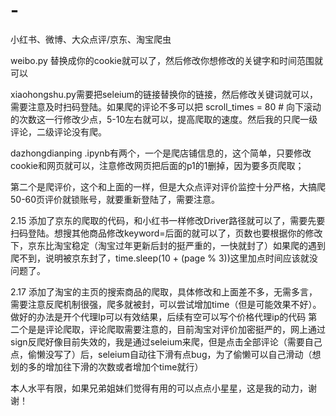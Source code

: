 # -
小红书、微博、大众点评/京东、淘宝爬虫

weibo.py 替换成你的cookie就可以了，然后修改你想修改的关键字和时间范围就可以

xiaohongshu.py需要把seleium的链接替换你的链接，然后修改关键词就可以，需要注意及时扫码登陆。如果爬的评论不多可以把 scroll_times = 80  # 向下滚动的次数这一行修改少点，5-10左右就可以，提高爬取的速度。然后我的只爬一级评论，二级评论没有爬。

dazhongdianping .ipynb有两个，一个是爬店铺信息的，这个简单，只要修改cookie和网页就可以，注意修改网页把后面的p1的1删掉，因为要多页爬取；

第二个是爬评价，这个和上面的一样，但是大众点评对评价监控十分严格，大搞爬50-60页评价就锁账号，就要重新登陆了，需要注意。

2.15  添加了京东的爬取的代码，和小红书一样修改Driver路径就可以了，需要先要扫码登陆。想搜其他商品修改keyword=后面的就可以了，页数也要根据你的修改下，京东比淘宝稳定（淘宝过年更新后封的挺严重的，一快就封了）如果爬的遇到爬不到，说明被京东封了，time.sleep(10 + (page % 3))这里加点时间应该就没问题了。

2.17  添加了淘宝的主页的搜索商品的爬取，具体修改和上面差不多，无需多言，需要注意反爬机制很强，爬多就被封，可以尝试增加time（但是可能效果不好）。做好的办法是开个代理Ip可以有效结果，后续有空可以写个价格代理ip的代码
第二个是是评论爬取，评论爬取需要注意的，目前淘宝对评价加密挺严的，网上通过sign反爬好像目前失效的，我是通过seleium来爬，但是点击全部评论（需要自己点，偷懒没写了）后，seleium自动往下滑有点bug，为了偷懒可以自己滑动（想划的多的增加往下滑的次数或者增加个time就行）


本人水平有限，如果兄弟姐妹们觉得有用的可以点点小星星，这是我的动力，谢谢！
